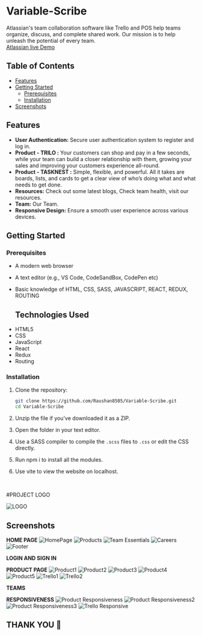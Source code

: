 # Variable-Scribe 

Atlassian's team collaboration software like Trello and POS help teams organize, discuss, and complete shared work. Our mission is to help unleash the potential of every team.
 <br>
 [Atlassian live Demo](frolicking-sopapillas-3d5b65.netlify.app/)


## Table of Contents
- [Features](#features)
- [Getting Started](#getting-started)
  - [Prerequisites](#prerequisites)
  - [Installation](#installation)
- [Screenshots](#Screenshots)

## Features

- **User Authentication:** Secure user authentication system to register and log in.
- **Product - TRILO :** Your customers can shop and pay in a few seconds, while your team can build a closer relationship with them, growing your sales and improving your customers experience all-round.
- **Product - TASKNEST :** Simple, flexible, and powerful. All it takes are boards, lists, and cards to get a clear view of who’s doing what and what needs to get done.
- **Resources:** Check out some latest blogs, Check team health, visit our resources.
- **Team:** Our Team.
- **Responsive Design:** Ensure a smooth user experience across various devices.


## Getting Started

### Prerequisites
- A modern web browser
- A text editor (e.g., VS Code, CodeSandBox, CodePen etc)
- Basic knowledge of HTML, CSS, SASS, JAVASCRIPT, REACT, REDUX, ROUTING

  ## Technologies Used
<ul>
<li>HTML5</li>
<li>CSS</li>
<li>JavaScript</li>
<li>React</li> 
<li>Redux</li> 
<li>Routing</li> 
</ul>

### Installation

1. Clone the repository:

   ```bash
   git clone https://github.com/Raushan8505/Variable-Scribe.git
   cd Variable-Scribe
2. Unzip the file if you've downloaded  it as a ZIP.
3. Open the folder in your text editor.
4. Use a SASS compiler to compile the `.scss` files to `.css` or edit the CSS directly.
5. Run npm i to install all the modules.
6. Use vite to view the website on localhost.

   <br>

#PROJECT LOGO
<br>

![LOGO](https://github.com/Raushan8505/Variable-Scribe/assets/59911232/2fa8db44-550c-42bd-9293-f289267b1889)

## Screenshots
**HOME PAGE**
![HomePage](https://github.com/Raushan8505/Variable-Scribe/assets/59911232/65333705-81de-468e-b97f-b70e2535d63d)
![Products](https://github.com/Raushan8505/Variable-Scribe/assets/59911232/907d8c5f-2f91-42ac-aa68-05afd79d96a9)
![Team Essentials](https://github.com/Raushan8505/Variable-Scribe/assets/59911232/ad367880-99ed-434d-829b-608ac9f99471)
![Careers](https://github.com/Raushan8505/Variable-Scribe/assets/59911232/a522bd5d-740e-41ff-8f03-2ebf9e3b4d6c)
![Footer](https://github.com/Raushan8505/Variable-Scribe/assets/59911232/4cc047d2-fb57-4496-b95a-c2f750f30713)


**LOGIN AND SIGN IN**




**PRODUCT PAGE**
![Product1](https://github.com/Raushan8505/Variable-Scribe/assets/59911232/2935b06e-0092-4b81-8504-dedef8e24dbb)
![Product2](https://github.com/Raushan8505/Variable-Scribe/assets/59911232/09d6b8fe-30af-4d24-afdb-81617e6de4c9)
![Product3](https://github.com/Raushan8505/Variable-Scribe/assets/59911232/b18af0da-b92c-4aee-92e5-189747b4048b)
![Product4](https://github.com/Raushan8505/Variable-Scribe/assets/59911232/bae0ff63-3787-4189-aa0e-152326503f3f)
![Product5](https://github.com/Raushan8505/Variable-Scribe/assets/59911232/02aa2ae1-d283-4c2a-bb69-e1cc22ac949c)
![Trello1](https://github.com/Raushan8505/Variable-Scribe/assets/59911232/bef39fe3-fde2-46d0-bbc3-bfc6b9a87036)
![Trello2](https://github.com/Raushan8505/Variable-Scribe/assets/59911232/cb9121a8-811e-4add-920b-75a3c675b248)


**TEAMS**




**RESPONSIVENESS**
![Product Responsiveness](https://github.com/Raushan8505/Variable-Scribe/assets/59911232/8dbf3db0-3dd9-483e-9b3c-c54e4fcc969e)
![Product Responsiveness2](https://github.com/Raushan8505/Variable-Scribe/assets/59911232/291f043a-04f2-4bf1-b063-2e093a6bd1a5)
![Product Responsiveness3](https://github.com/Raushan8505/Variable-Scribe/assets/59911232/6c2be04c-70f7-4994-a7a2-705629403a67)
![Trello Responsive](https://github.com/Raushan8505/Variable-Scribe/assets/59911232/4648d09a-00fa-4468-8713-ec3cd2eddb55)

## THANK YOU 🙏

